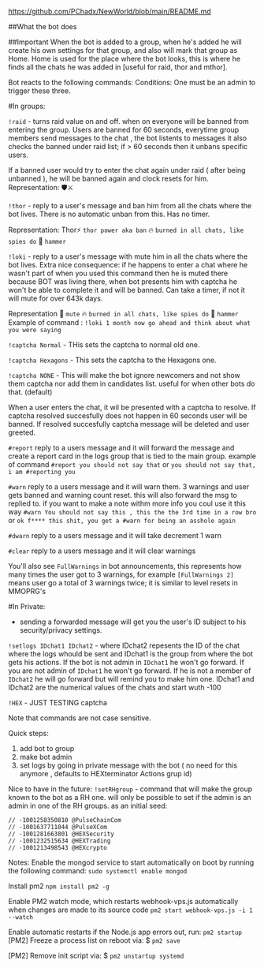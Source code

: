 https://github.com/PChadx/NewWorld/blob/main/README.md

##What the bot does

##Important 
When the bot is added to a group, when he's added he will create his own settings for that group, and
also will mark that group as Home. Home is used for the place where the bot looks, this is where
he finds all the chats he was added in [useful for raid, thor and mthor].


Bot reacts to the following commands:
Conditions: One must be an admin to trigger these three. 

#In groups:

`!raid` - turns raid value on and off. when on everyone will be banned from entering the group.
Users are banned for 60 seconds, everytime group members send messages to the chat , the bot listents to messages it also checks the banned under raid list; if > 60 seconds then it unbans specific users. 

If a banned user would try to enter the chat again under raid ( after being unbanned ), he will be banned again and clock resets for him. Representation: 🛡️⚔️

`!thor` - reply to a user's message and ban him from all the chats where the bot lives.
There is no automatic unban from this. Has no timer.

Representation: Thor⚡️ `thor power aka ban` 🔥 `burned in all chats, like spies do` 🔨 `hammer`

`!loki` - reply to a user's message with mute him in all the chats where the bot lives.
Extra nice consequence: if he happens to enter a chat where he wasn't part of when you used this command
then he is muted there because BOT was living there, when bot presents him with captcha 
he won't be able to complete it and will be banned. Can take a timer, if not it will mute for over 643k days.

Representation 🙊 `mute` 🔥 `burned in all chats, like spies do` 🔨 `hammer`
Example of command : `!loki 1 month now go ahead and think about what you were saying`

`!captcha Normal` - THis sets the captcha to normal old one.

`!captcha Hexagons` - This sets the captcha to the Hexagons one.

`!captcha NONE` - This will make the bot ignore newcomers and not show them captcha nor add them in candidates list. useful for when other bots do that. (default)

When a user enters the chat, it wil be presented with a captcha to resolve. If captcha resolved succesfully does not happen in 60 seconds user will be banned. If resolved succesfully captcha message will be deleted and user greeted. 

`#report` reply to a users message and it will forward the message and create a report card in the logs group 
that is tied to the main group.
example of command `#report you should not say that` or `you should not say that, i am #reporting you`

`#warn` reply to a users message and it will warn them. 3 warnings and user gets banned and warning count reset. this will also forward the msg to replied to. if you want to make a note withm more info you coul use it this way `#warn You should not say this , this the the 3rd time in a row bro` or `ok f**** this shit, you get a #warn for being an asshole again`

`#dwarn` reply to a users message and it will take decrement 1 warn

`#clear` reply to a users message and it will clear warnings

You'll also see `FullWarnings` in bot announcements, this represents how many times the user got to 3 warnings,
for example `[FullWarnings 2]` means user go a total of 3 warnings twice; it is similar to level resets in MMOPRG's

#In Private:
- sending a forwarded message will get you the user's ID subject to his security/privacy settings.

`!setlogs IDchat1 IDchat2` - where IDchat2 repesents the ID of the chat where the logs whould be sent and IDchat1 is the group from where the bot gets his actions.
    If the bot is not admin in `IDchat1` he won't go forward.
    If you are not admin of `IDchat1` he won't go forward.
    If he is not a member of `IDchat2` he will go forward but will remind you to make him one.
IDchat1 and IDchat2 are the numerical values of the chats and start wuth -100

`!HEX` - JUST TESTING captcha 

Note that commands are not case sensitive.

Quick steps: 
1. add bot to group
2. make bot admin
3. set logs by going in private message with the bot ( no need for this anymore , defaults to HEXterminator Actions grup id)

Nice to have in the future: 
`!setRHgroup` - command that will make the group known to the bot as a RH one. will only be possible to set 
if the admin is an admin in one of the RH groups. as an initial seed:
```
// -1001258350810 @PulseChainCom
// -1001637711044 @PulseXCom
// -1001281663801 @HEXSecurity
// -1001232515634 @HEXTrading
// -1001213498543 @HEXcrypto
```  

Notes:
Enable the mongod service to start automatically on boot by running the following command:
`sudo systemctl enable mongod`

Install pm2 
`npm install pm2 -g`

Enable PM2 watch mode, which restarts webhook-vps.js automatically when changes are made to its source code
`pm2 start webhook-vps.js -i 1 --watch`

Enable automatic restarts if the Node.js app errors out, run:
`pm2 startup`
[PM2] Freeze a process list on reboot via:
$ `pm2 save`

[PM2] Remove init script via:
$ `pm2 unstartup systemd`
